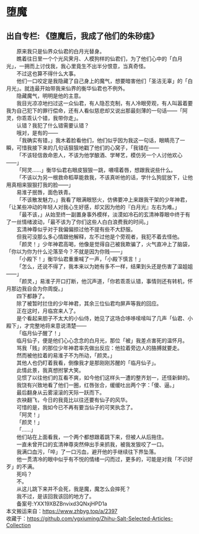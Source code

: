 # 堕魔  
## 出自专栏: 《堕魔后，我成了他们的朱砂痣》  
&emsp;&emsp;原来我只是仙界众仙君的白月光替身。  
&emsp;&emsp;瞧着往日里一个个光风霁月、人模狗样的仙君们，为了他们心中的「白月光」，一拥而上讨伐我，我心里竟生不出半分恨意，当真奇怪。  
&emsp;&emsp;不过这也算不得什么大事。  
&emsp;&emsp;他们一口咬定是我隐藏了自己身上的魔气，想要暗害他们「圣洁无辜」的「白月光」。就连最开始带我来仙界的衡华仙君也不例外。  
&emsp;&emsp;隐藏魔气，明明是他的主意。  
&emsp;&emsp;我目光凉凉地扫过这一众仙君，有人隐忍克制，有人冷眼旁观，有人叫嚣着要我为自己犯下的罪行偿命，还有人看似慈悲却又说出那最刻薄的一句话——「阿灵，你乖乖认个错，我带你走」。  
&emsp;&emsp;认错？我犯了什么错需要认错？  
&emsp;&emsp;哦对，是有的——  
&emsp;&emsp;「我确实有错，」我木着脸看他们，他们似乎因为我这一句话，眼睛亮了一瞬，可惜我接下来的几句话狠狠地戳了他们的心窝子，「我错在——  
&emsp;&emsp;「不该轻信救命恩人，不该为他学酿酒、学琴艺，模仿另一个人讨他欢心——」  
&emsp;&emsp;「阿灵……」衡华仙君右眼皮狠狠一跳，嗫嚅着唇，想跟我说些什么。  
&emsp;&emsp;「不该以为另一根救命稻草能救我，不该真听他的话，学什么狗屁放下，让他用真相来狠狠打我的脸——」  
&emsp;&emsp;易淮子抿唇，面色铁青。  
&emsp;&emsp;「不该散发魅力，」我看了眼满眼怒火，仿佛要冲上来跟我干架的少年神君，「让某些冲动的年轻人对我心生好感，却又因为他的『白月光』左右为难。」  
&emsp;&emsp;「最不该，」从始至终一副置身事外模样，淡漠如冷石的玄清神尊眼中终于有了一丝情绪波动，「最不该为了你们这些人白白浪费我的时间。」  
&emsp;&emsp;玄清神尊似乎对于我偏偏掠过他不提有些不大舒服。  
&emsp;&emsp;但我可没那么多心情跟他解释，左不过他是个旁观者，我犯不着去怪他。  
&emsp;&emsp;「颜灵！」少年神君高喝，他像是觉得自己被我欺骗了，火气直冲上了脑袋，「你以为你为什么沦落至今？不就是因为你贱——」  
&emsp;&emsp;「小殿下！」衡华仙君重重喊了一声，「小殿下慎言！」  
&emsp;&emsp;「怎么，还说不得了，我本来以为她有多不一样，结果到头还是伤害了温姐姐——」  
&emsp;&emsp;「颜灵，」易淮子开口打断，他沉声道，「你若乖乖认错，事情则还有转机，怀月那边我自会为你周旋。」  
&emsp;&emsp;四下都静了。  
&emsp;&emsp;除了被暂时拦住的少年神君，其余三位仙君均屏声等我的回应。  
&emsp;&emsp;正在这时，月临宫来人了。  
&emsp;&emsp;是个看起来胆子不太大的小仙侍，她见了这场合哆哆嗦嗦叫了几声「仙君、小殿下」，才完整地将来意说清楚——  
&emsp;&emsp;「临月仙子醒了！」  
&emsp;&emsp;临月仙子，便是他们心心念念的白月光，那位「被」我差点害死的温怀月。  
&emsp;&emsp;骂我「贱」的那位少年神君率先做出反应：他拉着旁边人的胳膊就要走。  
&emsp;&emsp;然而被他拉着的易淮子不为所动，「颜灵。」  
&emsp;&emsp;其他人也仍盯着我看，倒像我才是那刚刚苏醒的「临月仙子」。  
&emsp;&emsp;此情此景，我真想拊掌大笑。  
&emsp;&emsp;见惯了以往他们的互看不爽，如今他们这样头一遭的整齐划一，还怪新鲜的。  
&emsp;&emsp;我饶有兴致地看了他们一圈，红唇张合，缓缓吐出两个字：「傻、逼。」  
&emsp;&emsp;最后翻身从云雾滚滚的天际一跃而下。  
&emsp;&emsp;衣袂翻飞，今日的我竟比以往还要有仙子的风华。  
&emsp;&emsp;可惜的是，我如今已不再有要当仙子的可笑执念了。  
&emsp;&emsp;「阿灵！」  
&emsp;&emsp;「颜灵！」  
&emsp;&emsp;「……」  
&emsp;&emsp;他们站在上面看我，一个两个都想跟着跳下来，但被人从后拖住。  
&emsp;&emsp;一直未曾开口的玄清神尊突然伸出手来抓我，被我发狠咬了一口。  
&emsp;&emsp;我满口血污，「啐」了一口污血，避开他的手继续往下界坠落。  
&emsp;&emsp;他一贯清冷的眼中似乎有不悦的情绪一闪而过，更多的，可能是对我「不识好歹」的不满。  
&emsp;&emsp;死吗？  
&emsp;&emsp;不。  
&emsp;&emsp;从这儿跳下来并不会死，我是魔，魔怎么会摔死？  
&emsp;&emsp;我不过，是该回我该回的地方了。  
&emsp;&emsp;备案号:YXX19XBZBnvixd3QNxjHPD1a  
本文搬运来自：https://www.zhbyg.top/a/2397  
 收藏于：https://github.com/ygxiuming/Zhihu-Salt-Selected-Articles-Collection